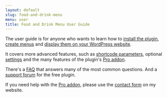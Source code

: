 ```yaml
---
layout: default
slug: food-and-drink-menu
menu: user
title: Food and Drink Menu User Guide
---
```

The user guide is for anyone who wants to learn how to [install the  plugin](getting-started/install), [create menus](getting-started/create-menu) and [display them on your WordPress website](getting-started/display-menu).

It covers more advanced features, such as [shortcode parameters](advanced/shortcodes), optional [settings](advanced/settings) and the many features of the plugin's [Pro addon](pro).

There's a [FAQ](faq) that answers many of the most common questions. And a [support forum](http://wordpress.org/support/plugin/food-and-drink-menu) for the free plugin.

If you need help with the [Pro addon](pro), please use the [contact form](https://www.fivestarplugins.com/about/support) on my website.
